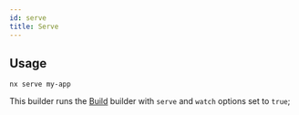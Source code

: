 ```yaml
---
id: serve
title: Serve
---
```


## Usage

```
nx serve my-app
```

This builder runs the [Build](build) builder with `serve` and `watch` options set to `true`;
